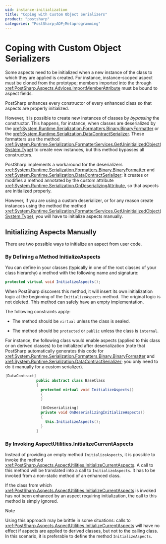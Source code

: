 ```yaml
---
uid: instance-initialization
title: "Coping with Custom Object Serializers"
product: "postsharp"
categories: "PostSharp;AOP;Metaprogramming"
---
```

# Coping with Custom Object Serializers

Some aspects need to be initialized when a new instance of the class to which they are applied is created. For instance, instance-scoped aspect must be cloned from the prototype; members imported into the through <xref:PostSharp.Aspects.Advices.ImportMemberAttribute> must be bound to aspect fields. 

PostSharp enhances every constructor of every enhanced class so that aspects are properly initialized.

However, it is possible to create new instances of classes by *bypassing* the constructor. This happens, for instance, when classes are deserialized by the <xref:System.Runtime.Serialization.Formatters.Binary.BinaryFormatter> or the <xref:System.Runtime.Serialization.DataContractSerializer>. These formatters use the method <xref:System.Runtime.Serialization.FormatterServices.GetUninitializedObject(System.Type)> to create new instances, but this method bypasses all constructors. 

PostSharp implements a workaround for the deserializers <xref:System.Runtime.Serialization.Formatters.Binary.BinaryFormatter> and <xref:System.Runtime.Serialization.DataContractSerializer>: it creates or modifies a method annotated by the custom attribute <xref:System.Runtime.Serialization.OnDeserializingAttribute>, so that aspects are initialized properly. 

However, if you are using a custom deserializer, or for any reason create instances using the method the method <xref:System.Runtime.Serialization.FormatterServices.GetUninitializedObject(System.Type)>, you will have to initialize aspects manually. 


## Initializing Aspects Manually

There are two possible ways to initialize an aspect from user code.


### By Defining a Method InitializeAspects

You can define in your classes (typically in one of the root classes of your class hierarchy) a method with the following name and signature:

```csharp
protected virtual void InitializeAspects();
```

When PostSharp discovers this method, it will insert its own initialization logic at the beginning of the `InitializeAspects` method. The original logic is not deleted. This method can safely have an empty implementation. 

The following constraints apply:

* The method should be `virtual` unless the class is sealed. 

* The method should be `protected` or `public` unless the class is `internal`. 

For instance, the following class would enable aspects (applied to this class or on derived classes) to be initialized after deserialization (note that PostSharp automatically generates this code for <xref:System.Runtime.Serialization.Formatters.Binary.BinaryFormatter> and <xref:System.Runtime.Serialization.DataContractSerializer>; you only need to do it manually for a custom serializer). 

```csharp
[DataContract]
              public abstract class BaseClass
              {
                protected virtual void InitializeAspects()
                {
                }

                [OnDeserializing]
                private void OnDeserializingInitializeAspects()
                {
                  this.InitializeAspects();
                }
              }
```


### By Invoking AspectUtilities.InitializeCurrentAspects

Instead of providing an empty method `InitializeAspects`, it is possible to invoke the method <xref:PostSharp.Aspects.AspectUtilities.InitializeCurrentAspects>. A call to this method will be translated into a call to `InitializeAspects`. It has to be invoked from a non-static method of an enhanced class. 

If the class from which <xref:PostSharp.Aspects.AspectUtilities.InitializeCurrentAspects> is invoked has not been enhanced by an aspect requiring initialization, the call to this method is simply ignored. 

> [!NOTE]
> Using this approach may be brittle in some situations: calls to <xref:PostSharp.Aspects.AspectUtilities.InitializeCurrentAspects> will have no effect if aspects are applied to derived classes, but not to the calling class. In this scenario, it is preferable to define the method `InitializeAspects`. 

